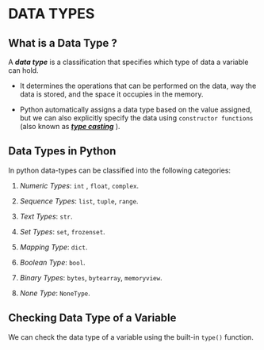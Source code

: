 # DATA TYPES

## What is a Data Type ?

A **_data type_** is a classification that specifies which type of data a variable can hold.

- It determines the operations that can be performed on the data, way the data is stored, and the space it occupies in the memory.

- Python automatically assigns a data type based on the value assigned, but we can also explicitly specify the data using `constructor functions` (also known as [**_type casting_**](./type-casting.md) ).

## Data Types in Python

In python data-types can be classified into the following categories:

1. _Numeric Types_: `int` , `float`, `complex`.

2. _Sequence Types_: `list`, `tuple`, `range`.

3. _Text Types_: `str`.

4. _Set Types_: `set`, `frozenset`.

5. _Mapping Type_: `dict`.

6. _Boolean Type_: `bool`.

7. _Binary Types_: `bytes`, `bytearray`, `memoryview`.

8. _None Type_: `NoneType`.

## Checking Data Type of a Variable

We can check the data type of a variable using the built-in `type()` function.
